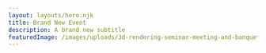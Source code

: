 ```yaml
---
layout: layouts/hero.njk
title: Brand New Event
description: A brand new subtitle
featuredImage: /images/uploads/3d-rendering-seminar-meeting-and-banquet-hall-room-s43bfh2.jpeg
---
```

